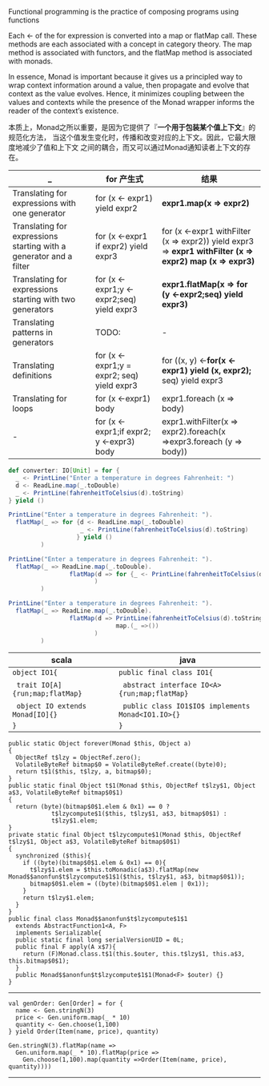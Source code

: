 Functional programming is the practice of composing programs using functions

Each <- of the for expression is converted into a map or flatMap call. These methods
are each associated with a concept in category theory. The map method is associated
with functors, and the flatMap method is associated with monads.

In essence, Monad is important because it gives us a principled way to wrap context
information around a value, then propagate and evolve that context as the value evolves.
Hence, it minimizes coupling between the values and contexts while the presence of the
Monad wrapper informs the reader of the context’s existence.

本质上，Monad之所以重要，是因为它提供了『**一个用于包装某个值上下文**』的规范化方法，
当这个值发生变化时，传播和改变对应的上下文。因此，它最大限度地减少了值和上下文
之间的耦合，而又可以通过Monad通知读者上下文的存在。

| _                                        | for 产生式                                  | 结果                                       |
| ---------------------------------------- | ---------------------------------------- | ---------------------------------------- |
| Translating for expressions with one generator | for (x <- expr1) yield expr2             | **expr1.map(x => expr2)**                |
| Translating for expressions starting with a generator and a filter | for (x <-expr1 if expr2) yield expr3     | for (x <-expr1 withFilter (x => expr2)) yield expr3 <br />=> **expr1 withFilter (x => expr2) map (x => expr3)** |
| Translating for expressions starting with two generators | for (x <-expr1;y <-expr2;seq) yield expr3 | **expr1.flatMap(x => for (y <-expr2;seq) yield expr3)** |
| Translating patterns in generators       | TODO:                                    | -                                        |
| Translating definitions                  | for (x <-expr1;y = expr2; seq) yield expr3 | for ((x, y) <-**for(x <-expr1) yield (x, expr2);** seq) yield expr3 |
| Translating for loops                    | for (x <-expr1) body                     | expr1.foreach (x => body)                |
| -                                        | for (x <-expr1;if expr2; y <-expr3) body | expr1.withFilter(x => expr2).foreach(x =>expr3.foreach (y => body)) |

```scala
def converter: IO[Unit] = for {
  _ <- PrintLine("Enter a temperature in degrees Fahrenheit: ")
  d <- ReadLine.map(_.toDouble)
  _ <- PrintLine(fahrenheitToCelsius(d).toString)
} yield ()

PrintLine("Enter a temperature in degrees Fahrenheit: ").
  flatMap(_ => for {d <- ReadLine.map(_.toDouble)
                    _ <- PrintLine(fahrenheitToCelsius(d).toString)
                   } yield ()
         )

PrintLine("Enter a temperature in degrees Fahrenheit: ").
  flatMap(_ => ReadLine.map(_.toDouble).
                 flatMap(d => for {_ <- PrintLine(fahrenheitToCelsius(d).toString)} yield()
                        )
         )

PrintLine("Enter a temperature in degrees Fahrenheit: ").
  flatMap(_ => ReadLine.map(_.toDouble).
                 flatMap(d => PrintLine(fahrenheitToCelsius(d).toString).
                              map.(_ =>())
                        )
         )
```


| scala                                    | java                                     |
| ---------------------------------------- | ---------------------------------------- |
| `object IO1{`                            | `public final class IO1{`                |
| &nbsp;&nbsp;`trait IO[A]{run;map;flatMap}` | &nbsp;&nbsp;`abstract interface IO<A>{run;map;flatMap}` |
| &nbsp;&nbsp;`object IO extends Monad[IO]{}` | &nbsp;&nbsp;`public class IO1$IO$ implements Monad<IO1.IO>{}` |
| `}`                                      | `}`                                      |


    public static Object forever(Monad $this, Object a)
    {
      ObjectRef t$lzy = ObjectRef.zero();
      VolatileByteRef bitmap$0 = VolatileByteRef.create((byte)0);
      return t$1($this, t$lzy, a, bitmap$0);
    }
    public static final Object t$1(Monad $this, ObjectRef t$lzy$1, Object a$3, VolatileByteRef bitmap$0$1)
    {
      return (byte)(bitmap$0$1.elem & 0x1) == 0 ? 
                t$lzycompute$1($this, t$lzy$1, a$3, bitmap$0$1) : 
                t$lzy$1.elem;
    }
    private static final Object t$lzycompute$1(Monad $this, ObjectRef t$lzy$1, Object a$3, VolatileByteRef bitmap$0$1)
    {
      synchronized ($this){
        if ((byte)(bitmap$0$1.elem & 0x1) == 0){
          t$lzy$1.elem = $this.toMonadic(a$3).flatMap(new Monad$$anonfun$t$lzycompute$1$1($this, t$lzy$1, a$3, bitmap$0$1));
          bitmap$0$1.elem = ((byte)(bitmap$0$1.elem | 0x1));
        }
        return t$lzy$1.elem;
      }
    }
    public final class Monad$$anonfun$t$lzycompute$1$1
      extends AbstractFunction1<A, F>
      implements Serializable{
      public static final long serialVersionUID = 0L;
      public final F apply(A x$7){
        return (F)Monad.class.t$1(this.$outer, this.t$lzy$1, this.a$3, this.bitmap$0$1);
      }
      public Monad$$anonfun$t$lzycompute$1$1(Monad<F> $outer) {}
    }
----------
    val genOrder: Gen[Order] = for {
      name <- Gen.stringN(3)
      price <- Gen.uniform.map(_ * 10)
      quantity <- Gen.choose(1,100)
    } yield Order(Item(name, price), quantity)
    
    Gen.stringN(3).flatMap(name => 
      Gen.uniform.map(_ * 10).flatMap(price => 
        Gen.choose(1,100).map(quantity =>Order(Item(name, price), quantity))))
----------